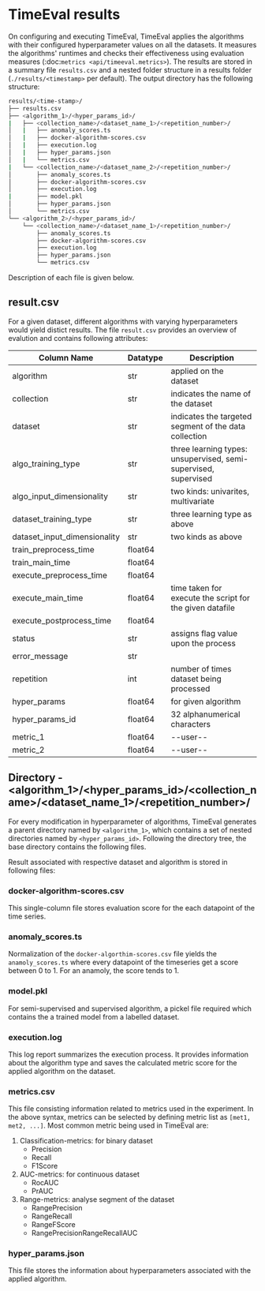 # TimeEval results

On configuring and executing TimeEval, TimeEval applies the algorithms with their configured hyperparameter values on all the datasets.
It measures the algorithms' runtimes and checks their effectiveness using evaluation measures (:doc:`metrics <api/timeeval.metrics>`).
The results are stored in a summary file `results.csv`  and a nested folder structure in a results folder (``./results/<timestamp>`` per default).
The output directory has the following structure:

```bash
results/<time-stamp>/
├── results.csv
├── <algorithm_1>/<hyper_params_id>/
|   ├── <collection_name>/<dataset_name_1>/<repetition_number>/
│   |   ├── anomaly_scores.ts
│   |   ├── docker-algorithm-scores.csv
│   |   ├── execution.log
│   |   ├── hyper_params.json
│   |   └── metrics.csv
|   └── <collection_name>/<dataset_name_2>/<repetition_number>/
│       ├── anomaly_scores.ts
│       ├── docker-algorithm-scores.csv
│       ├── execution.log
|       ├── model.pkl
│       ├── hyper_params.json
│       └── metrics.csv
└── <algorithm_2>/<hyper_params_id>/
    └── <collection_name>/<dataset_name_1>/<repetition_number>/
        ├── anomaly_scores.ts
        ├── docker-algorithm-scores.csv
        ├── execution.log
        ├── hyper_params.json
        └── metrics.csv

```
Description of each file is given below. 

## result.csv

For a given dataset, different algorithms with varying hyperparameters would yield distict results. The file `result.csv` provides an overview of evalution and contains following attributes:

| Column Name | Datatype | Description |
| --- | --- | --- |
| algorithm| str | applied on the dataset |
| collection| str | indicates the name of the dataset | 
| dataset| str | indicates the targeted segment of the data collection |
| algo_training_type | str | three learning types: unsupervised, semi-supervised, supervised |
| algo_input_dimensionality | str | two kinds: univarites, multivariate |
| dataset_training_type | str | three learning type as above | 
| dataset_input_dimensionality | str | two kinds as above |
| train_preprocess_time| float64| |
| train_main_time| float64 | |
| execute_preprocess_time| float64 | |
| execute_main_time | float64 | time taken for execute the script for the given datafile |
| execute_postprocess_time|  float64 | |
| status| str | assigns flag value upon the process |
| error_message| str | |
| repetition| int | number of times dataset being processed |
| hyper_params| float64 | for given algorithm |
| hyper_params_id| float64 | 32 alphanumerical characters |
| metric_1| float64 | --user-- |
| metric_2|  float64 | --user-- |

## Directory - <algorithm_1>/<hyper_params_id>/<collection_name>/<dataset_name_1>/<repetition_number>/
For every modification in hyperparameter of algorithms, TimeEval generates a parent directory named by `<algorithm_1>`, which contains a set of nested directories named by `<hyper_params_id>`. Following the directory tree, the base directory contains the following files. 

Result associated with respective dataset and algorithm is stored in following files:

### docker-algorithm-scores.csv
This single-column file stores evaluation score for the each datapoint of the time series. 

### anomaly_scores.ts
Normalization of the `docker-algorthim-scores.csv` file yields the `anamoly_scores.ts` where every datapoint of the timeseries get a score between 0 to 1. For an anamoly, the score tends to 1. 

### model.pkl
For semi-supervised and supervised algorithm, a pickel file required which contains the a trained model from a labelled dataset.  

### execution.log
This log report summarizes the execution process. It provides information about the algorithm type and saves the calculated metric score for the applied algorithm on the dataset.

### metrics.csv
   This file consisting information related to metrics used in the experiment. In the above syntax, metrics can be selected by defining metric list as `[met1, met2, ...]`. Most common metric being used in TimeEval are:
1. Classification-metrics: for binary dataset
   - Precision
   - Recall
   - F1Score
2. AUC-metrics: for continuous dataset
   - RocAUC
   - PrAUC
4. Range-metrics: analyse segment of the dataset
   - RangePrecision
   - RangeRecall
   - RangeFScore
   - RangePrecisionRangeRecallAUC

### hyper_params.json
This file stores the information about hyperparameters associated with the applied algorithm.
	
	
